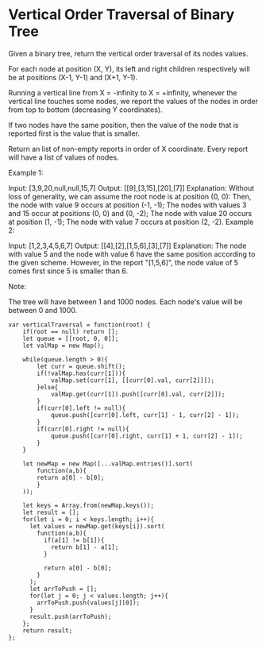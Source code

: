 # Vertical Order Traversal of Binary Tree

Given a binary tree, return the vertical order traversal of its nodes values.

For each node at position (X, Y), its left and right children respectively will be at positions (X-1, Y-1) and (X+1, Y-1).

Running a vertical line from X = -infinity to X = +infinity, whenever the vertical line touches some nodes, we report the values of the nodes in order from top to bottom (decreasing Y coordinates).

If two nodes have the same position, then the value of the node that is reported first is the value that is smaller.

Return an list of non-empty reports in order of X coordinate.  Every report will have a list of values of nodes.



Example 1:



Input: [3,9,20,null,null,15,7]
Output: [[9],[3,15],[20],[7]]
Explanation:
Without loss of generality, we can assume the root node is at position (0, 0):
Then, the node with value 9 occurs at position (-1, -1);
The nodes with values 3 and 15 occur at positions (0, 0) and (0, -2);
The node with value 20 occurs at position (1, -1);
The node with value 7 occurs at position (2, -2).
Example 2:



Input: [1,2,3,4,5,6,7]
Output: [[4],[2],[1,5,6],[3],[7]]
Explanation:
The node with value 5 and the node with value 6 have the same position according to the given scheme.
However, in the report "[1,5,6]", the node value of 5 comes first since 5 is smaller than 6.


Note:

The tree will have between 1 and 1000 nodes.
Each node's value will be between 0 and 1000.


```
var verticalTraversal = function(root) {
    if(root == null) return [];
    let queue = [[root, 0, 0]];
    let valMap = new Map();

    while(queue.length > 0){
        let curr = queue.shift();
        if(!valMap.has(curr[1])){
            valMap.set(curr[1], [[curr[0].val, curr[2]]]);
        }else{
            valMap.get(curr[1]).push([curr[0].val, curr[2]]);
        }
        if(curr[0].left != null){
            queue.push([curr[0].left, curr[1] - 1, curr[2] - 1]);
        }
        if(curr[0].right != null){
            queue.push([curr[0].right, curr[1] + 1, curr[2] - 1]);
        }
    }

    let newMap = new Map([...valMap.entries()].sort(
        function(a,b){
        return a[0] - b[0];
        }
    ));

    let keys = Array.from(newMap.keys());
    let result = [];
    for(let i = 0; i < keys.length; i++){
      let values = newMap.get(keys[i]).sort(
        function(a,b){
          if(a[1] != b[1]){
            return b[1] - a[1];
          }

          return a[0] - b[0];
        }
      );
      let arrToPush = [];
      for(let j = 0; j < values.length; j++){
        arrToPush.push(values[j][0]);
      }
      result.push(arrToPush);
    };  
    return result;
};
```
